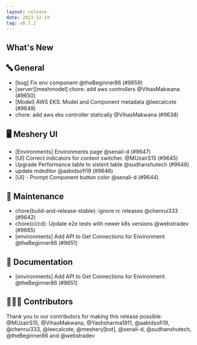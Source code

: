 ```yaml
---
layout: release
date: 2023-12-19
tag: v0.7.2
---
```


## What's New
## 🔤 General
- [bug] Fix env component @theBeginner86 (#9659)
- [server][meshmodel] chore: add aws controllers @VihasMakwana (#9650)
- [Model] AWS EKS: Model and Component metadata @leecalcote (#9649)
- chore: add aws eks controller statically @VihasMakwana (#9638)

## 🖥 Meshery UI

- [Environments] Environments page @senali-d (#9647)
- [UI] Correct indicators for context switcher. @MUzairS15 (#9645)
- Upgrade Performance table to sistent table @sudhanshutech (#9648)
- update mdeditor @aabidsofi19 (#9646)
- [UI] - Prompt Component button color @senali-d (#9644)

## 🧰 Maintenance

- chore(build-and-release-stable): ignore rc releases @chenrui333 (#9642)
- chore(ci/cd): Update e2e tests with newer k8s versions @webstradev (#9665)
- [environments] Add API to Get Connections for Environment @theBeginner86 (#9651)

## 📖 Documentation

- [environments] Add API to Get Connections for Environment @theBeginner86 (#9651)

## 👨🏽‍💻 Contributors

Thank you to our contributors for making this release possible:
@MUzairS15, @VihasMakwana, @Yashsharma1911, @aabidsofi19, @chenrui333, @leecalcote, @meshery[bot], @senali-d, @sudhanshutech, @theBeginner86 and @webstradev
